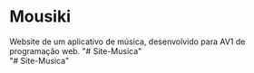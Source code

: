 # Mousiki
 Website de um aplicativo de música, desenvolvido para AV1 de programação web.
"# Site-Musica"  
"# Site-Musica"  
